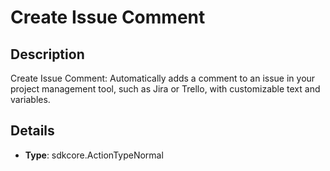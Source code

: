 
# Create Issue Comment

## Description

Create Issue Comment: Automatically adds a comment to an issue in your project management tool, such as Jira or Trello, with customizable text and variables.

## Details

- **Type**: sdkcore.ActionTypeNormal
